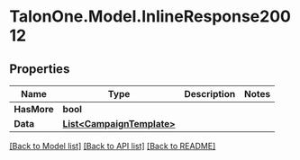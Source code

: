# TalonOne.Model.InlineResponse20012
## Properties

Name | Type | Description | Notes
------------ | ------------- | ------------- | -------------
**HasMore** | **bool** |  | 
**Data** | [**List&lt;CampaignTemplate&gt;**](CampaignTemplate.md) |  | 

[[Back to Model list]](../README.md#documentation-for-models) [[Back to API list]](../README.md#documentation-for-api-endpoints) [[Back to README]](../README.md)

